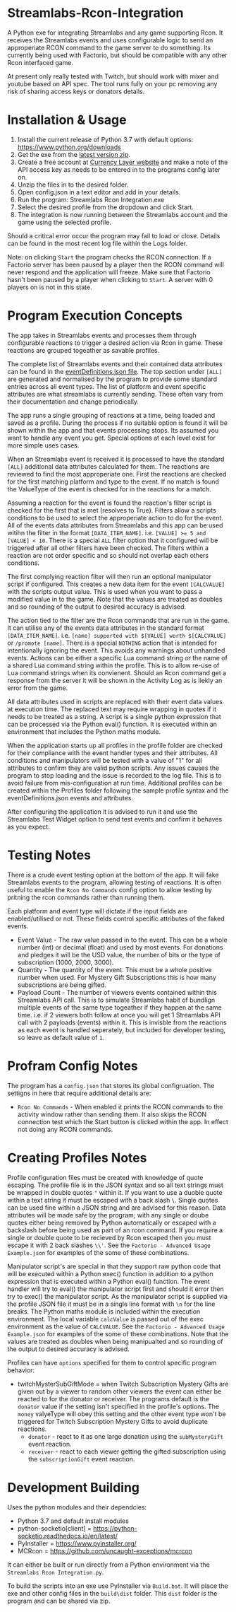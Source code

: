 # Streamlabs-Rcon-Integration


A Python exe for integrating Streamlabs and any game supporting Rcon. It receives the Streamlabs events and uses configurable logic to send an approperiate RCON command to the game server to do something. Its currently being used with Factorio, but should be compatible with any other Rcon interfaced game.

At present only really tested with Twitch, but should work with mixer and youtube based on API spec. The tool runs fully on your pc removing any risk of sharing access keys or donators details.



Installation & Usage
==========
1. Install the current release of Python 3.7 with default options: https://www.python.org/downloads
2. Get the exe from the [latest version zip](https://github.com/muppet9010/Streamlabs-Rcon-Integration).
3. Create a free account at [Currency Layer website](https://currencylayer.com) and make a note of the API access key as needs to be entered in to the programs config later on.
4. Unzip the files in to the desired folder.
5. Open config.json in a text editor and add in your details.
6. Run the program: Streamlabs Rcon Integration.exe
7. Select the desired profile from the dropdown and click Start.
8. The integration is now running between the Streamlabs account and the game using the selected profile.

Should a critical error occur the program may fail to load or close. Details can be found in the most recent log file within the Logs folder.

Note: on clicking `Start` the program checks the RCON connection. If a Factorio server has been paused by a player then the RCON command will never respond and the application will freeze. Make sure that Factorio hasn't been paused by a player when clicking to `Start`. A server with 0 players on is not in this state.



Program Execution Concepts
========

The app takes in Streamlabs events and processes them through configurable reactions to trigger a desired action via Rcon in  game. These reactions are grouped togeather as savable profiles.

The complete list of Streamlabs events and their contained data attributes can be found in the [eventDefinitions.json file](https://github.com/muppet9010/Streamlabs-Rcon-Integration/eventDefinitions.json). The top section under `[ALL]` are generated and normalised by the program to provide some standard entries across all event types. The list of platform and event specific attributes are what streamlabs is currently sending. These often vary from their documentation and change periodically.

The app runs a single grouping of reactions at a time, being loaded and saved as a profile. During the process if no suitable option is found it will be shown within the app and that events processing stops. Its assumed you want to handle any event you get. Special options at each level exist for more simple uses cases.

When an Streamlabs event is received it is processed to have the standard `[ALL]` additional data attributes calculated for them. The reactions are reviewed to find the most approperiate one. First the reactions are checked for the first matching platform and type to the event. If no match is found the ValueType of the event is checked for in the reactions for a match.

Assuming a reaction for the event is found the reaction's filter script is checked for the first that is met (resolves to True). Filters allow a scripts conditions to be used to select the approperiate action to do for the event. All of the events data attributes from Streamlabs and this app can be used witihn the filter in the format `[DATA_ITEM_NAME]`. i.e. `[VALUE] >= 5 and [VALUE] < 10`. There is a special `ALL` filter option that it configured will be triggered after all other filters have been checked. The filters within a reaction are not order specific and so should not overlap each others conditions.

The first complying reaction filter will then run an optional manipulator script if configured. This creates a new data item for the event `[CALCVALUE]` with the scripts output value. This is used when you want to pass a modified value in to the game. Note that the values are treated as doubles and so rounding of the output to desired accuracy is advised.

The action tied to the filter are the Rcon commands that are run in the game. It can utilise any of the events data attributes in the standard format `[DATA_ITEM_NAME]`. i.e. `[name] supported with $[VALUE] worth $[CALCVALUE]` or `/promote [name]`. There is a special `NOTHING` action that is intended for intentionally ignoring the event. This avoids any warnings about unhandled events. Actions can be either a specific Lua command string or the name of a shared Lua command string within the profile. This is to allow re-use of Lua command strings when its convienent. Should an Rcon command get a response from the server it will be shown in the Activity Log as is liekly an error from the game.

All data attributes used in scripts are replaced with their event data values at execution time. The replaced text may require wrapping in quotes if it needs to be treated as a string. A script is a single python expression that can be processed via the Python eval() function. It is executed within an environment that includes the Python maths module.

When the application starts up all profiles in the profile folder are checked for their compliance with the event handler types and their attributes. All conditions and manipulators will be tested with a value of "1" for all attributes to confirm they are valid python scripts. Any issues causes the program to stop loading and the issue is recorded to the log file. This is to avoid failure from mis-configuration at run time.
Additional profiles can be created within the Profiles folder following the sample profile syntax and the eventDefinitions.json events and attributes.

After configuring the application it is advised to run it and use the Streamlabs Test Widget option to send test events and confirm it behaves as you expect.



Testing Notes
=============

There is a crude event testing option at the bottom of the app. It will fake Streamlabs events to the program, allowing testing of reactions. It is often useful to enable the `Rcon No Commands` config option to allow testing by pritning the rcon commands rather than running them.

Each platform and event type will dictate if the input fields are enabled/utilised or not. These fields control specific attributes of the faked events.

- Event Value - The raw value passed in to the event. This can be a whole number (int) or decimal (float) and used by most events. For donations and pledges it will be the USD value, the number of bits or the type of subscription (1000, 2000, 3000).
- Quantity - The quantity of the event. This must be a whole positive number when used. For Mystery Gift Subscriptions this is how many subscriptions are being gifted.
- Payload Count - The number of viewers events contained within this Streamlabs API call. This is to simulate Streamlabs habit of bundlign multiple events of the same type togeather if they happen at the same time. i.e. if 2 viewers both follow at once you will get 1 Streamlabs API call with 2 payloads (events) within it. This is invisble from the reactions as each event is handled seperately, but included for developer testing, so leave as default value of `1`.



Profram Config Notes
============

The program has a `config.json` that stores its global configruation. The settigns in here that require additional details are:

- `Rcon No Commands` - When enabled it prints the RCON commands to the activity window rather than sending them. It also skips the RCON connection test which the Start button is clicked within the app. In effect not doing any RCON commands.



Creating Profiles Notes
========

Profile configuration files must be created with knowledge of quote escaping. The profile file is in the JSON syntax and so all text strings must be wrapped in double quotes `"` within it. If you want to use a duoble quote within a text string it must be escaped with a back slash `\`. Single quotes can be used fine within a JSON string and are advised for this reason. Data attributes will be made safe by the program; with any single or doube quotes either being removed by Python automatically or escaped with a backslash before being used as part of an rcon command. If you require a single or double quote to be recieved by Rcon escaped then you must escape it with 2 back slashes `\\'`. See the `Factorio - Advanced Usage Example.json` for examples of the some of these combinations.

Manipulator script's are special in that they support raw python code that will be executed within a Python exec() function in addition to a python expression that is executed within a Python eval() function. The event handler will try to eval() the manipulator script first and should it error then try to exec() the manipulator script. As the manipulator script is supplied via the profile JSON file it must be in a single line format with `\n` for the line breaks. The Python maths module is included within the execution environment. The local variable `calcValue` is passed out of the exec environment as the value of `CALCVALUE`. See the `Factorio - Advanced Usage Example.json` for examples of the some of these combinations. Note that the values are treated as doubles when being manipualted and so rounding of the output to desired accuracy is advised.

Profiles can have `options` specified for them to control specific program behavior:
- twitchMysterSubGiftMode = when Twitch Subscription Mystery Gifts are given out by a viewer to random other viewers the event can either be reacted to for the donator or receiver. The programs default is the `donator` value if the setting isn't specified in the profile's options. The `money` valyeType will obey this setting and the other event type won't be triggered for Twitch Subscription Mystery Gifts to avoid duplicate reactions.
    - `donator` - react to it as one large donation using the `subMysteryGift` event reaction.
    - `receiver` - react to each viewer getting the gifted subscription using the `subscriptionGift` event reaction.



Development Building
=============
Uses the python modules and their dependcies:

- Python 3.7 and default install modules
- python-socketio[client]  =  https://python-socketio.readthedocs.io/en/latest/
- PyInstaller  =  https://www.pyinstaller.org/
- MCRcon  =  https://github.com/uncaught-exceptions/mcrcon

It can either be built or run directly from a Python environment via the `Streamlabs Rcon Integration.py`.

To build the scripts into an exe use PyInstaller via `Build.bat`. It will place the exe and other config files in the `build\dist` folder. This `dist` folder is the program and can be shared via zip.
